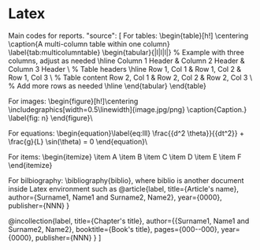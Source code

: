 # Latex
Main codes for reports.
   "source": [
For tables:
\begin{table}[h!]
 \centering
\caption{A multi-column table within one column}
 \label{tab:multicolumntable}
\begin{tabular}{|l|l|l|} % Example with three columns, adjust as needed
        \hline
        Column 1 Header & Column 2 Header & Column 3 Header \\ % Table headers
        \hline
        Row 1, Col 1 & Row 1, Col 2 & Row 1, Col 3 \\ % Table content
        Row 2, Col 1 & Row 2, Col 2 & Row 2, Col 3 \\
        % Add more rows as needed
        \hline
    \end{tabular}
\end{table}


For images: 
\begin{figure}[h!]\centering
\includegraphics[width=0.5\linewidth]{image.jpg/png}
\caption{Caption.}
\label{fig: n}
\end{figure}\\

For equations:
\begin{equation}\label{eq:lll}
\frac{{d^2 \theta}}{{dt^2}} + \frac{g}{L} \sin(\theta) = 0
\end{equation}\\


For items:
\begin{itemize}
    \item A
    \item B
    \item C
    \item D
    \item E
    \item F
\end{itemize}


For bilbiography:
\bibliography{biblio}, where biblio is another document inside Latex environment such as
@article{label,
  title={Article's name},
  author={Surname1, Name1 and Surname2, Name2},
  year={0000},
  publisher={NNN}
}

@incollection{label,
  title={Chapter's title},
  author={{Surname1, Name1 and Surname2, Name2},
  booktitle={Book's title},
  pages={000--000},
  year={0000},
  publisher={NNN}
}
 ]
 
